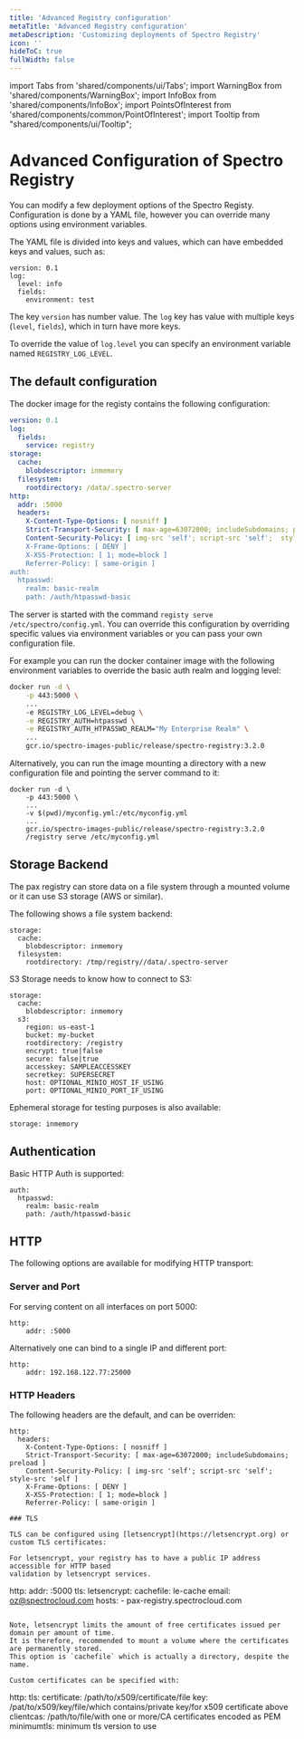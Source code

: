```yaml
---
title: 'Advanced Registry configuration'
metaTitle: 'Advanced Registry configuration'
metaDescription: 'Customizing deployments of Spectro Registry'
icon: ''
hideToC: true
fullWidth: false
---
```


import Tabs from 'shared/components/ui/Tabs';
import WarningBox from 'shared/components/WarningBox';
import InfoBox from 'shared/components/InfoBox';
import PointsOfInterest from 'shared/components/common/PointOfInterest';
import Tooltip from "shared/components/ui/Tooltip";


# Advanced Configuration of Spectro Registry

You can modify a few deployment options of the Spectro Registy.
Configuration is done by a YAML file, however you can override 
many options using environment variables.

The YAML file is divided into keys and values, which can have
embedded keys and values, such as:

```
version: 0.1
log:
  level: info
  fields:
    environment: test
```


The key `version` has number value. The `log` key has value with multiple keys (`level`,
`fields`), which in turn have more keys.

To override the value of `log.level` you can specify an environment variable named
`REGISTRY_LOG_LEVEL`.

## The default configuration

The docker image for the registy contains the following configuration:

```yaml
version: 0.1
log:
  fields:
    service: registry
storage:
  cache:
    blobdescriptor: inmemory
  filesystem:
    rootdirectory: /data/.spectro-server
http:
  addr: :5000
  headers:
    X-Content-Type-Options: [ nosniff ]
    Strict-Transport-Security: [ max-age=63072000; includeSubdomains; preload ]
    Content-Security-Policy: [ img-src 'self'; script-src 'self';  style-src 'self ]
    X-Frame-Options: [ DENY ]
    X-XSS-Protection: [ 1; mode=block ]
    Referrer-Policy: [ same-origin ]
auth:
  htpasswd:
    realm: basic-realm
    path: /auth/htpasswd-basic
```

The server is started with the command `registy serve /etc/spectro/config.yml`.
You can override this configuration by overriding specific values via environment
variables or you can pass your own configuration file.

For example you can run the docker container image with the following environment
variables to override the basic auth realm and logging level:

```bash
docker run -d \
    -p 443:5000 \
    ...
    -e REGISTRY_LOG_LEVEL=debug \
    -e REGISTRY_AUTH=htpasswd \
    -e REGISTRY_AUTH_HTPASSWD_REALM="My Enterprise Realm" \
    ...
    gcr.io/spectro-images-public/release/spectro-registry:3.2.0
```

Alternatively, you can run the image mounting a directory with a new configuration
file and pointing the server command to it:

```
docker run -d \
    -p 443:5000 \
    ...
    -v $(pwd)/myconfig.yml:/etc/myconfig.yml
    ...
    gcr.io/spectro-images-public/release/spectro-registry:3.2.0
    /registry serve /etc/myconfig.yml
```
## Storage Backend

The pax registry can store data on a file system through a mounted
volume or it can use S3 storage (AWS or similar).

The following shows a file system backend:

```
storage:
  cache:
    blobdescriptor: inmemory
  filesystem:
    rootdirectory: /tmp/registry//data/.spectro-server
```

S3 Storage needs to know how to connect to S3:

```
storage:
  cache:
    blobdescriptor: inmemory
  s3:
    region: us-east-1
    bucket: my-bucket
    rootdirectory: /registry
    encrypt: true|false
    secure: false|true
    accesskey: SAMPLEACCESSKEY
    secretkey: SUPERSECRET
    host: OPTIONAL_MINIO_HOST_IF_USING
    port: OPTIONAL_MINIO_PORT_IF_USING
```

Ephemeral storage for testing purposes is also available:
```
storage: inmemory
```

## Authentication

Basic HTTP Auth is supported:

```
auth:
  htpasswd:
    realm: basic-realm
    path: /auth/htpasswd-basic
```

## HTTP

The following options are available for modifying HTTP transport:

### Server and Port

For serving content on all interfaces on port 5000:

```
http:
    addr: :5000
```
Alternatively one can bind to a single IP and different port:

```
http:
    addr: 192.168.122.77:25000
```
### HTTP Headers

The following headers are the default, and can be overriden:
```
http:
  headers:
    X-Content-Type-Options: [ nosniff ]
    Strict-Transport-Security: [ max-age=63072000; includeSubdomains; preload ]
    Content-Security-Policy: [ img-src 'self'; script-src 'self';  style-src 'self ]
    X-Frame-Options: [ DENY ]
    X-XSS-Protection: [ 1; mode=block ]
    Referrer-Policy: [ same-origin ]

### TLS

TLS can be configured using [letsencrypt](https://letsencrypt.org) or custom TLS certificates:

For letsencrypt, your registry has to have a public IP address accessible for HTTP based
validation by letsencrypt services.

```
http:
  addr: :5000
  tls:
    letsencrypt:
      cachefile: le-cache
      email: oz@spectrocloud.com
      hosts:
      - pax-registry.spectrocloud.com
```

Note, letsencrypt limits the amount of free certificates issued per domain per amount of time.
It is therefore, recommended to mount a volume where the certificates are permanently stored.
This option is `cachefile` which is actually a directory, despite the name.

Custom certificates can be specified with:

```
http:
  tls:
    certificate: /path/to/x509/certificate/file
    key: /pat/to/x509/key/file/which contains/private key/for x509 certificate above
    clientcas: /path/to/file/with one or more/CA certificates encoded as PEM
    minimumtls: minimum tls version to use
```
